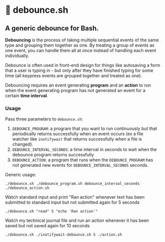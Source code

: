# 🎱 debounce.sh
## A generic debounce for Bash.

__Debouncing__ is the process of taking multiple sequential events of the same type and grouping them together as one. By treating a group of events as one event, you can handle them all at once instead of handling each event individually.

Debounce is often used in front-end design for things like autosaving a form that a user is typing in - but only after they have finished typing for some time (all keypress events are grouped together and treated as one).

Debouncing requires an event generating __program__ and an __action__ to run when the event generating program has not generated an event for a certain __time interval__.

### Usage

Pass three parameters to `debounce.sh`:
1) `DEBOUNCE_PROGRAM`: a program that you want to run continuously but that periodically returns successfully when an event occurs (ex a file watcher like `inotifywait` that returns successfully when a file is changed).
2) `DEBOUNCE_INTERVAL_SECONDS`: a time interval in seconds to wait when the debounce program returns successfully
3) `DEBOUNCE_ACTION`: a program that runs when the `DEBOUNCE_PROGRAM` has not generated new events for `DEBOUNCE_INTERVAL_SECONDS` seconds.

Generic usage:

```
./debounce.sh ./debounce_program.sh debounce_interval_seconds ./debounce_action.sh
```

Watch standard input and print "Ran action" whenever text has been submitted to standard input but not submitted again for 5 seconds
```
./debounce.sh "read" 5 "echo 'Ran action'"
```
Watch my technical journal file and run an action whenever it has been saved but not saved again for 10 seconds

```
./debounce.sh ./inotifywait-debounce.sh 5 ./action.sh
```

